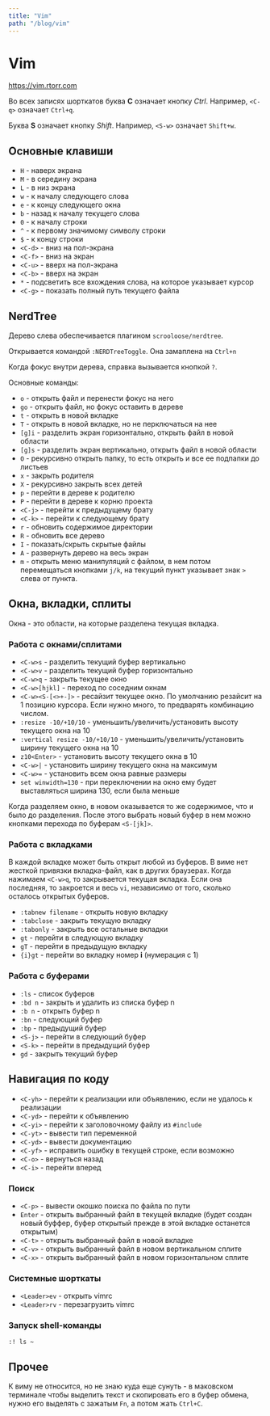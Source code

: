 ```yaml
---
title: "Vim"
path: "/blog/vim"
---
```

# Vim

https://vim.rtorr.com

Во всех записях шорткатов буква **С** означает кнопку *Ctrl*. Например, `<C-q>` означает `Ctrl+q`.

Буква **S** означает кнопку *Shift*. Например, `<S-w>` означает `Shift+w`.

## Основные клавиши

- `H` - наверх экрана
- `M` - в середину экрана
- `L` - в низ экрана
- `w` - к началу следующего слова
- `e` - к концу следующего окна
- `b` - назад к началу текущего слова
- `0` - к началу строки
- `^` - к первому значимому символу строки
- `$` - к концу строки
- `<C-d>` - вниз на пол-экрана
- `<C-f>` - вниз на экран
- `<C-u>` - вверх на пол-экрана
- `<C-b>` - вверх на экран
- `*` - подсветить все вхождения слова, на которое указывает курсор
- `<C-g>` - показать полный путь текущего файла


## NerdTree


Дерево слева обеспечивается плагином `scrooloose/nerdtree`.

Открывается командой `:NERDTreeToggle`. Она замаплена на `Ctrl+n`

Когда фокус внутри дерева, справка вызывается кнопкой `?`.

Основные команды:

- `o` - открыть файл и перенести фокус на него
- `go` - открыть файл, но фокус оставить в дереве
- `t` - открыть в новой вкладке
- `T` - открыть в новой вкладке, но не перключаться на нее
- `[g]i` - разделить экран горизонтально, открыть файл в новой области
- `[g]s` - разделить экран вертикально, открыть файл в новой области
- `O` - рекурсивно открыть папку, то есть открыть и все ее подпапки до листьев
- `x` - закрыть родителя
- `X` - рекурсивно закрыть всех детей
- `p` - перейти в дереве к родителю
- `P` - перейти в дереве к корню проекта
- `<C-j>` - перейти к предыдущему брату
- `<C-k>` - перейти к следующему брату
- `r` - обновить содержимое директории
- `R` - обновить все дерево
- `I` - показать/скрыть скрытые файлы
- `A` - развернуть дерево на весь экран
- `m` - открыть меню манипуляций с файлом, в нем потом перемещаться кнопками `j/k`, на текущий пункт указывает знак `>` слева от пункта.


## Окна, вкладки, сплиты

Окна - это области, на которые разделена текущая вкладка.

### Работа с окнами/сплитами

- `<C-w>s` - разделить текущий буфер вертикально
- `<C-w>v` - разделить текущий буфер горизонтально
- `<C-w>q` - закрыть текущее окно
- `<C-w>[hjkl]` - переход по соседним окнам
- `<C-w><S-[<>+-]>` - ресайзит текущее окно. По умолчанию резайсит на 1 позицию курсора. Если нужно много, то предварять комбинацию числом.
- `:resize -10/+10/10` - уменьшить/увеличить/установить высоту текущего окна на 10
- `:vertical resize -10/+10/10` - уменьшить/увеличить/установить ширину текущего окна на 10
- `z10<Enter>` - установить высоту текущего окна в 10
- `<C-w>|` - установить ширину текущего окна на максимум
- `<C-w>=` - установить всем окна равные размеры
- `set winwidth=130` - при переключении на окно ему будет выставляться ширина 130, если была меньше


Когда разделяем окно, в новом оказывается то же содержимое, что и было до разделения. После этого выбрать новый буфер в нем можно кнопками перехода по буферам `<S-[jk]>`.

### Работа с вкладками

В каждой вкладке может быть открыт любой из буферов. В виме нет жесткой привязки вкладка-файл, как в других браузерах. Когда нажимаем `<C-w>q`, то закрывается текущая вкладка. Если она последняя, то закроется и весь `vi`, независимо от того, сколько осталось открытых буферов.

- `:tabnew filename` - открыть новую вкладку
- `:tabclose` - закрыть текущую вкладку
- `:tabonly` - закрыть все остальные вкладки
- `gt` - перейти в следующую вкладку
- `gT` - перейти в предыдущую вкладку 
- `{i}gt` - перейти во вкладку номер **i** (нумерация с 1)

### Работа с буферами

- `:ls` - список буферов
- `:bd n` - закрыть и удалить из списка буфер n
- `:b n` - открыть буфер n
- `:bn` - следующий буфер
- `:bp` - предыдущий буфер
- `<S-j>` - перейти в следующий буфер
- `<S-k>` - перейти в предыдущий буфер
- `gd` - закрыть текущий буфер

## Навигация по коду

- `<C-yh>` - перейти к реализации или объявлению, если не удалось к реализации
- `<C-yd>` - перейти к объявлению
- `<C-yi>` - перейти к заголовочному файлу из `#include`
- `<C-yt>` - вывести тип переменной
- `<C-yd>` - вывести документацию
- `<C-yf>` - исправить ошибку в текущей строке, если возможно
- `<C-o>` - вернуться назад
- `<C-i>` - перейти вперед

### Поиск

- `<C-p>` - вывести окошко поиска по файла по пути
- `Enter` - открыть выбранный файл в текущей вкладке (будет создан новый буффер, буфер открытый прежде в этой вкладке останется открытым)
- `<C-t>` - открыть выбранный файл в новой вкладке
- `<C-v>` - открыть выбранный файл в новом вертикальном сплите
- `<C-x>` - открыть выбранный файл в новом горизонтальном сплите

### Системные шорткаты

- `<Leader>ev` - открыть vimrc
- `<Leader>rv` - перезагрузить vimrc

### Запуск shell-команды

```
:! ls ~
```

## Прочее

К виму не относится, но не знаю куда еще сунуть - в маковском терминале чтобы выделить текст и скопировать его в буфер обмена, нужно его выделять с зажатым `Fn`, а потом жать `Ctrl+C`.
